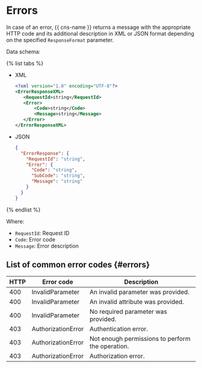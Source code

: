 # Errors

In case of an error, {{ cns-name }} returns a message with the appropriate HTTP code and its additional description in XML or JSON format depending on the specified `ResponseFormat` parameter.

Data schema:

{% list tabs %}

- XML

   ```xml
   <?xml version="1.0" encoding="UTF-8"?>
   <ErrorResponseXML>
   	  <RequestId>string</RequestId>
   	  <Error>
   		  <Code>string</Code>
   		  <Message>string</Message>
   	  </Error>
   </ErrorResponseXML>
   ```

- JSON

   ```json
   {
     "ErrorResponse": {
       "RequestId": "string",
       "Error": {
         "Code": "string",
         "SubCode": "string",
         "Message": "string"
       }
     }
   }
   ```

{% endlist %}

Where:
* `RequestId`: Request ID
* `Code`: Error code
* `Message`: Error description

## List of common error codes {#errors}

| HTTP | Error code | Description |
--- | --- | ---
| 400 | InvalidParameter | An invalid parameter was provided. |
| 400 | InvalidParameter | An invalid attribute was provided. |
| 400 | InvalidParameter | No required parameter was provided. |
| 403 | AuthorizationError | Authentication error. |
| 403 | AuthorizationError | Not enough permissions to perform the operation. |
| 403 | AuthorizationError | Authorization error. |